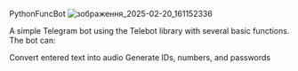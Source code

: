 PythonFuncBot
![зображення_2025-02-20_161152336](https://github.com/user-attachments/assets/a8abc03a-3b3e-4108-8858-6bf2cd0c133e)

A simple Telegram bot using the Telebot library with several basic functions. The bot can:

Convert entered text into audio
Generate IDs, numbers, and passwords
